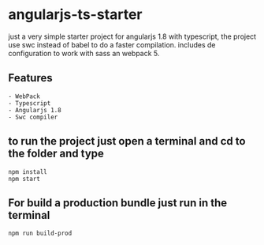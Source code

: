 # angularjs-ts-starter

just a very simple starter project for angularjs 1.8 with typescript, the project use swc instead of babel to do a faster compilation. includes de configuration to work with sass an webpack 5.

## Features

    - WebPack
    - Typescript
    - Angularjs 1.8
    - Swc compiler

## to run the project just open a terminal and cd to the folder and type

```
npm install
npm start
```

## For build a production bundle just run in the terminal

```
npm run build-prod
```
